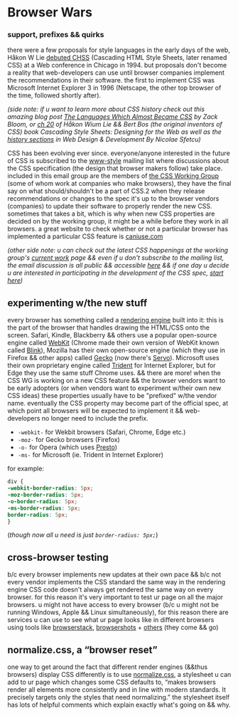 # Browser Wars
### support, prefixes && quirks

there were a few proposals for style languages in the early days of the web, Håkon W Lie [debuted CHSS](http://www.w3.org/People/howcome/p/cascade.html) (Cascading HTML Style Sheets, later renamed CSS) at a Web conference in Chicago in 1994. but proposals don't become a reality that web-developers can use until browser companies implement the recommendations in their software. the first to implement CSS was Microsoft Internet Explorer 3 in 1996 (Netscape, the other top browser of the time, followed shortly after).

*(side note: if u want to learn more about CSS history check out this amazing blog post [The Languages Which Almost Became CSS](https://eager.io/blog/the-languages-which-almost-were-css/) by Zack Bloom, or [ch 20](http://www.w3.org/Style/LieBos2e/history/) of Håkon Wium Lie && Bert Bos (the original inventors of CSS) book Cascading Style Sheets: Designing for the Web as well as the [history sections](https://books.google.com/books?id=jAGSAwAAQBAJ&lpg=PA1927&dq=Sfetcu%2C%20Nicolae.%20Web%20Design%20%26%20Development%3A%20Nicolae%20Sfetcu%2C%202014&pg=PT75#v=onepage&q&f=false) in Web Design & Development By Nicolae Sfetcu)*

CSS has been evolving ever since. everyone/anyone interested in the future of CSS is subscribed to the [www-style](http://lists.w3.org/Archives/Public/www-style/) mailing list where discussions about the CSS specification (the design that browser makers follow) take place. included in this email group are the members of [the CSS Working Group](http://www.w3.org/Style/CSS/members) (some of whom work at companies who make browsers), they have the final say on what should/shouldn't be a part of CSS.2 when they release recommendations or changes to the spec it's up to the browser vendors (companies) to update their software to properly render the new CSS. sometimes that takes a bit, which is why when new CSS properties are decided on by the working group, it might be a while before they work in all browsers. a great website to check whether or not a particular browser has implemented a particular CSS feature is [caniuse.com](http://caniuse.com/)

*(other side note: u can check out the latest CSS happenings at the working group's [current work](http://www.w3.org/Style/CSS/current-work) page && even if u don't subscribe to the mailing list, the email discussion is all public && accessible [here](http://lists.w3.org/Archives/Public/www-style/) && if one day u decide u are interested in participating in the development of the CSS spec, [start here](http://www.w3.org/Style/CSS/current-work#contribute))*


## experimenting w/the new stuff

every browser has something called a [rendering engine](https://en.wikipedia.org/wiki/Web_browser_engine) built into it: this is the part of the browser that handles drawing the HTML/CSS onto the screen. Safari, Kindle, Blackberry && others use a popular open-source engine called [WebKit](https://en.wikipedia.org/wiki/WebKit) (Chrome made their own version of WebKit known called [Blink](https://en.wikipedia.org/wiki/Blink_%28web_engine%29)), Mozilla has their own open-source engine (which they use in Firefox && other apps) called [Gecko](https://en.wikipedia.org/wiki/Gecko_%28software%29) (now there's [Servo](https://en.wikipedia.org/wiki/Servo_(software))). Microsoft uses their own proprietary engine called [Trident](https://en.wikipedia.org/wiki/Trident_%28layout_engine%29) for Internet Explorer, but for Edge they use the same stuff Chrome uses. && there are more! when the CSS WG is working on a new CSS feature && the browser vendors want to be early adopters (or when vendors want to experiment w/their own new CSS ideas) these properties usually have to be "prefixed" w/the vendor name. eventually the CSS property may become part of the official spec, at which point all browsers will be expected to implement it && web-developers no longer need to include the prefix.

- `-webkit-` for Wekbit browsers (Safari, Chrome, Edge etc.)
- `-moz-` for Gecko browsers (Firefox)
- `-o-` for Opera (which uses [Presto](https://en.wikipedia.org/wiki/Presto_%28layout_engine%29))
- `-ms-` for Microsoft (ie. Trident in Internet Explorer)

for example:
```css
div {
-webkit-border-radius: 5px;
-moz-border-radius: 5px;
-o-border-radius: 5px;
-ms-border-radius: 5px;
border-radius: 5px;
}
```
(*though now all u need is just `border-radius: 5px;`*)

## cross-browser testing

b/c every browser implements new updates at their own pace && b/c not every vendor implements the CSS standard the same way in the rendering engine CSS code doesn't always get rendered the same way on every browser. for this reason it's very important to test ur page on all the major browsers. u might not have access to every browser (b/c u might not be running Windows, Apple && Linux simultaneously), for this reason there are services u can use to see what ur page looks like in different browsers using tools like [browserstack](https://www.browserstack.com/), [browsershots](http://browsershots.org/) + [others](http://mashable.com/2014/02/26/browser-testing-tools/#y.nHh6rZdGqP) (they come && go)

## normalize.css, a “browser reset”

one way to get around the fact that different render engines (&&thus browsers) display CSS differently is to use [normalize.css](http://necolas.github.io/normalize.css/), a stylesheet u can add to ur page which changes some CSS defaults to, “makes browsers render all elements more consistently and in line with modern standards. It precisely targets only the styles that need normalizing.” the stylesheet itself has lots of helpful comments which explain exactly what's going on && why.  
